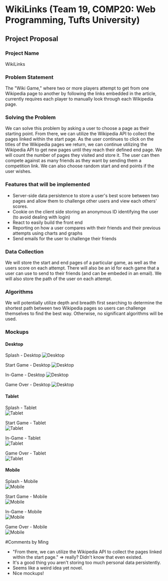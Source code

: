 # WikiLinks (Team 19, COMP20: Web Programming, Tufts University)

## Project Proposal

### Project Name

WikiLinks

### Problem Statement

The "Wiki Game," where two or more players attempt to get from one Wikipedia page to another by following the links embedded in the article, currently requires each player to manually look through each Wikipedia page.

### Solving the Problem

We can solve this problem by asking a user to choose a page as their starting point. From there, we can utilize the Wikipedia API to collect the pages linked within the start page. As the user continues to click on the titles of the Wikipedia pages we return, we can continue utilizing the Wikipedia API to get new pages until they reach their defined end page. We will count the number of pages they visited and store it. The user can then compete against as many friends as they want by sending them a competition link. We can also choose random start and end points if the user wishes.

### Features that will be implemented

* Server-side data persistence to store a user's best score between two pages and allow them to challenge other users and view each others' scores.
* Cookie on the client side storing an anonymous ID identifying the user (to avoid dealing with login)
* React to easily build the front end
* Reporting on how a user compares with their friends and their previous attempts using charts and graphs
* Send emails for the user to challenge their friends

### Data Collection

We will store the start and end pages of a particular game, as well as the users score on each attempt. There will also be an id for each game that a user can use to send to their friends (and can be embeded in an email). We will also store the path of the user on each attempt.

### Algorithms

We will potentially utilize depth and breadth first searching to determine the shortest path between two Wikipedia pages so users can challenge themselves to find the best way. Otherwise, no significant algorithms will be used.

### Mockups

#### Desktop
Splash - Desktop
![Desktop](/Wireframes/Splash_Desktop_HD.jpg "Splash - Desktop")

Start Game - Desktop
![Desktop](/Wireframes/Start_Desktop_HD.jpg "Start Game - Desktop")

In-Game - Desktop
![Desktop](/Wireframes/Game_Desktop_HD.jpg "In-Game - Desktop")

Game Over - Desktop
![Desktop](/Wireframes/Finish_Desktop_HD.jpg "Game Over - Desktop")

#### Tablet
Splash - Tablet  
![Tablet](/Wireframes/Splash_Tablet.jpg "Splash - Tablet")

Start Game - Tablet  
![Tablet](/Wireframes/Start_Tablet.jpg "Start Game - Tablet")

In-Game - Tablet  
![Tablet](/Wireframes/Game_Tablet.jpg "In-Game - Tablet")

Game Over - Tablet  
![Tablet](/Wireframes/Finish_Tablet.jpg "Game Over - Tablet")

#### Mobile
Splash - Mobile  
![Mobile](/Wireframes/Splash_Mobile.jpg "Splash - Mobile")

Start Game - Mobile  
![Mobile](/Wireframes/Start_Mobile.jpg "Start Game - Mobile")

In-Game - Mobile  
![Mobile](/Wireframes/Game_Mobile.jpg "In-Game - Mobile")

Game Over - Mobile  
![Mobile](/Wireframes/Finish_Mobile.jpg "Game Over - Mobile")


#Comments by Ming
* "From there, we can utilize the Wikipedia API to collect the pages linked within the start page." => really? Didn't know that even existed.
* It's a good thing you aren't storing too much personal data persistently.
* Seems like a weird idea yet novel.
* Nice mockups!
